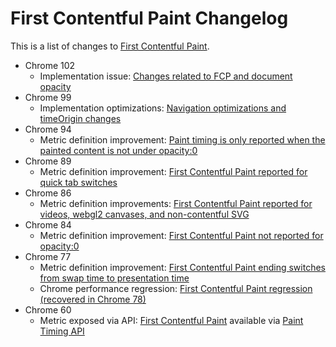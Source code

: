 # First Contentful Paint Changelog

This is a list of changes to [First Contentful Paint](https://web.dev/fcp).

* Chrome 102
  * Implementation issue: [Changes related to FCP and document opacity](2022_04_fcp.md)
* Chrome 99
  * Implementation optimizations: [Navigation optimizations and timeOrigin changes](2022_03_lcp_fcp.md)
* Chrome 94
  * Metric definition improvement: [Paint timing is only reported when the painted content
  is not under opacity:0](2021_07_fcp.md)
* Chrome 89
  * Metric definition improvement: [First Contentful Paint reported for quick tab switches](2020_11_fcp.md)
* Chrome 86
  * Metric definition improvements: [First Contentful Paint reported for videos, webgl2 canvases, and non-contentful SVG](2020_07_fcp.md)
* Chrome 84
  * Metric definition improvement: [First Contentful Paint not reported for opacity:0](2020_06_fcp.md)
* Chrome 77
  * Metric definition improvement: [First Contentful Paint ending switches from swap time to presentation time](2019_12_fcp.md)
  * Chrome performance regression: [First Contentful Paint regression (recovered in Chrome 78)](2019_12_fcp.md)
* Chrome 60
  * Metric exposed via API: [First Contentful Paint](https://web.dev/first-contentful-paint/) available via [Paint Timing API](https://w3c.github.io/paint-timing/#first-contentful-paint)
